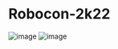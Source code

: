 # Robocon-2k22
![image](https://user-images.githubusercontent.com/59815435/165519325-643630b3-d972-4795-8b15-be97362ec16b.png)
![image](https://user-images.githubusercontent.com/59815435/165996061-adbce33f-7aa6-4c46-926b-f824c2a36bcd.png)
